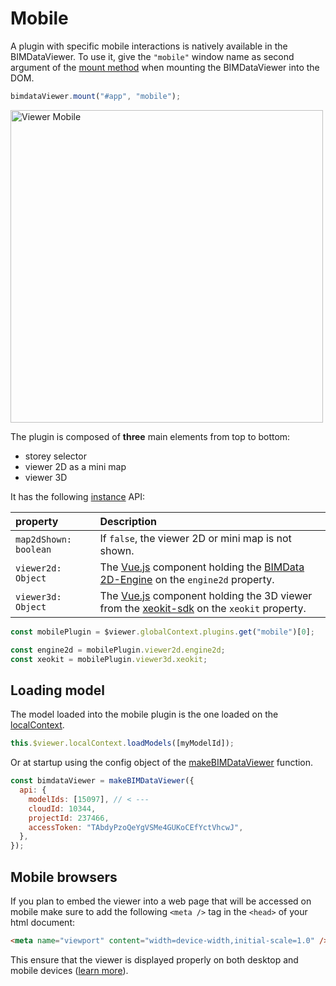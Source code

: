 # Mobile

A plugin with specific mobile interactions is natively available in the BIMDataViewer. To use it, give the `"mobile"` window name as second argument of the [mount method](/viewer/reference/mount.html) when mounting the BIMDataViewer into the DOM.

```js
bimdataViewer.mount("#app", "mobile");
```

<img width=500px src="/assets/img/viewer/viewer-mobile.png" alt="Viewer Mobile">

The plugin is composed of **three** main elements from top to bottom:

- storey selector
- viewer 2D as a mini map
- viewer 3D

It has the following [instance](/viewer/reference/plugin.html#plugin-component-instance) API:

| property              | Description                                                                                                                                            |
| :-------------------- | :----------------------------------------------------------------------------------------------------------------------------------------------------- |
| `map2dShown: boolean` | If `false`, the viewer 2D or mini map is not shown.                                                                                                    |
| `viewer2d: Object`    | The [Vue.js](https://vuejs.org/) component holding the [BIMData 2D-Engine](https://2d-engine.bimdata.io/) on the `engine2d` property.                  |
| `viewer3d: Object`    | The [Vue.js](https://vuejs.org/) component holding the 3D viewer from the [xeokit-sdk](https://github.com/xeokit/xeokit-sdk) on the `xeokit` property. |

```js
const mobilePlugin = $viewer.globalContext.plugins.get("mobile")[0];

const engine2d = mobilePlugin.viewer2d.engine2d;
const xeokit = mobilePlugin.viewer3d.xeokit;
```

## Loading model

The model loaded into the mobile plugin is the one loaded on the [localContext](/viewer/reference/local_context.html#local-state).

```js
this.$viewer.localContext.loadModels([myModelId]);
```

Or at startup using the config object of the [makeBIMDataViewer](/viewer/reference/makeBIMDataViewer.html#api) function.

```js
const bimdataViewer = makeBIMDataViewer({
  api: {
    modelIds: [15097], // < ---
    cloudId: 10344,
    projectId: 237466,
    accessToken: "TAbdyPzoQeYgVSMe4GUKoCEfYctVhcwJ",
  },
});
```

## Mobile browsers

If you plan to embed the viewer into a web page that will be accessed on mobile
make sure to add the following `<meta />` tag in the `<head>` of your html document:

```html
<meta name="viewport" content="width=device-width,initial-scale=1.0" />
```

This ensure that the viewer is displayed properly on both desktop and mobile devices
([learn more](https://developer.mozilla.org/en-US/docs/Web/HTML/Viewport_meta_tag)).

